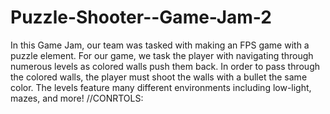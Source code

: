 # Puzzle-Shooter--Game-Jam-2
In this Game Jam, our team was tasked with making an FPS game with a puzzle element. For our game, we task the player with navigating through numerous levels as colored walls push them back. In order to pass through the colored walls, the player must shoot the walls with a bullet the same color. The levels feature many different environments including low-light, mazes, and more! //CONRTOLS:
